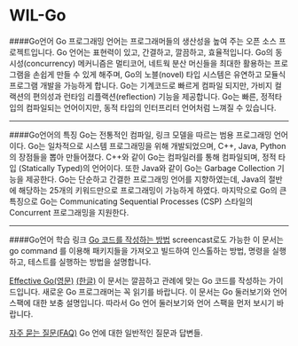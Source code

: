 # WIL-Go

####Go언어
Go 프로그래밍 언어는 프로그래머들의 생산성을 높여 주는 오픈 소스 프로젝트입니다.
Go 언어는 표현력이 있고, 간결하고, 깔끔하고, 효율적입니다. Go의 동시성(concurrency) 메커니즘은 멀티코어, 네트웍 분산 머신들을 최대한 활용하는 프로그램을 손쉽게 만들 수 있게 해주며, Go의 노블(novel) 타입 시스템은 유연하고 모듈식 프로그램 개발을 가능하게 합니다. Go는 기계코드로 빠르게 컴파일 되지만, 가비지 컬랙션의 편의성과 런타임 리플랙션(reflection) 기능을 제공합니다. Go는 빠른, 정적타입의 컴파일되는 언어이지만, 동적 타입의 인터프리터 언어처럼 느껴질 수 있습니다.<br>
<hr>

####Go언어의 특징
Go는 전통적인 컴파일, 링크 모델을 따르는 범용 프로그래밍 언어이다. Go는 일차적으로 시스템 프로그래밍을 위해 개발되었으며, C++, Java, Python의 장점들을 뽑아 만들어졌다. C++와 같이 Go는 컴파일러를 통해 컴파일되며, 정적 타입 (Statically Typed)의 언어이다. 또한 Java와 같이 Go는 Garbage Collection 기능을 제공한다. Go는 단순하고 간결한 프로그래밍 언어를 지향하였는데, Java의 절반에 해당하는 25개의 키워드만으로 프로그래밍이 가능하게 하였다. 마지막으로 Go의 큰 특징으로 Go는 Communicating Sequential Processes (CSP) 스타일의 Concurrent 프로그래밍을 지원한다.<br>
<hr>

####Go언어 학습 링크
<a href="/golang-kr/golang-doc/wiki/Go-%EC%BD%94%EB%93%9C%EB%A5%BC-%EC%9E%91%EC%84%B1%ED%95%98%EB%8A%94-%EB%B0%A9%EB%B2%95">Go 코드를 작성하는 방법</a>
screencast로도 가능한 이 문서는 go command 를 이용해 패키지들을 가져오고 빌드하여 인스톨하는 방법, 명령을 실행하고, 테스트를 실행하는 방법을 설명합니다.

<a href="//golang.org/doc/effective_go.html" rel="nofollow">Effective Go(영문)</a> <a href="https://gosudaweb.gitbooks.io/effective-go-in-korean/content/" rel="nofollow">(한글)</a>
이 문서는 깔끔하고 관례에 맞는 Go 코드를 작성하는 가이드입니다. 새로운 Go 프로그래머는 꼭 읽기를 바랍니다. 이 문서는 Go 둘러보기와 언어 스팩에 대한 보충 설명입니다. 따라서 Go 언어 둘러보기와 언어 스팩을 먼저 보시기 바랍니다.

<a href="//golang.org/doc/faq" rel="nofollow">자주 묻는 질문(FAQ)</a>
Go 언에 대한 일반적인 질문과 답변들.